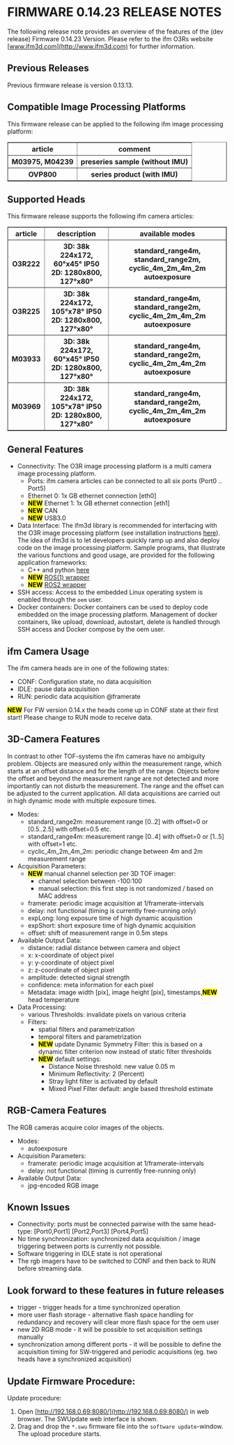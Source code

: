 # FIRMWARE 0.14.23 RELEASE NOTES 
The following release note provides an overview of the features of the (dev release) Firmware 0.14.23 Version.
Please refer to the ifm O3Rs website [www.ifm3d.com](http://www.ifm3d.com) for further information.


## Previous Releases
Previous firmware release is version 0.13.13.


## Compatible Image Processing Platforms
This firmware release can be applied to the following ifm image processing platform:
<table border="1px solid black">
  <tr>
    <th>article</th>
    <th>comment</th>

  </tr>
  <tr>
    <th>M03975, M04239</th>
    <th>preseries sample (without IMU)</th>
  </tr>
  <tr>
    <th>OVP800</th>
    <th>series product (with IMU)</th>
  </tr>
</table>


## Supported Heads
This firmware release supports the following ifm camera articles:
<table border="1px solid black">
  <tr>
    <th>article</th>
    <th>description</th>
    <th>available modes</th>
  </tr>
    <tr>
    <th> O3R222 </th>
    <th> 3D: 38k 224x172, 60°x45° IP50 <br>  2D: 1280x800, 127°x80° </th>
    <th> standard_range4m, standard_range2m, cyclic_4m_2m_4m_2m <br> autoexposure </th>
  </tr>
    <tr>
    <th> O3R225 </th>
    <th> 3D: 38k 224x172, 105°x78° IP50 <br>  2D: 1280x800, 127°x80° </th>
    <th> standard_range4m, standard_range2m, cyclic_4m_2m_4m_2m <br> autoexposure </th>
  </tr>
  <tr>
    <th> M03933 </th>
    <th> 3D: 38k 224x172, 60°x45° IP50 <br>  2D: 1280x800, 127°x80° </th>
    <th> standard_range4m, standard_range2m, cyclic_4m_2m_4m_2m <br> autoexposure </th>
  </tr>
  <tr>
    <th> M03969 </th>
    <th> 3D: 38k 224x172, 105°x78° IP50 <br>  2D: 1280x800, 127°x80° </th>
    <th> standard_range4m, standard_range2m, cyclic_4m_2m_4m_2m <br> autoexposure </th>
  </tr>
</table>


## General Features
* Connectivity:
  The O3R image processing platform is a multi camera image processing platform.
  * Ports: ifm camera articles can be connected to all six ports (Port0 .. Port5)
  * Ethernet 0: 1x GB ethernet connection [eth0]
  * <mark>**NEW**</mark> Ethernet 1: 1x GB ethernet connection [eth1]
  * <mark>**NEW**</mark> CAN
  * <mark>**NEW**</mark> USB3.0
* Data Interface:
  The ifm3d library is recommended for interfacing with the O3R image processing platform (see installation instructions [here](https://ifm3d.com/sphinx-doc/build/html/ifm3d/doc/sphinx/content/installation_instructions/o3r_early_adopter_index.html)).
  The idea of ifm3d is to let developers quickly ramp up and also deploy code on the image processing platform.
  Sample programs, that illustrate the various functions and good usage, are provided for the following application frameworks:
	* C++ and python [here](https://ifm3d.com/sphinx-doc/build/html/ifm3d/doc/sphinx/content/examples/index.html)
	* <mark>**NEW**</mark> [ROS(1) wrapper](https://ifm3d.com/sphinx-doc/build/html/ROS/ifm3d-ros/README.html)
	* <mark>**NEW**</mark> [ROS2 wrapper](https://ifm3d.com/sphinx-doc/build/html/ROS/ifm3d-ros2/README.html)
* SSH access:
  Access to the embedded Linux operating system is enabled through the `oem` user.
* Docker containers:
  Docker containers can be used to deploy code embedded on the image processing platform.
  Management of docker containers, like upload, download, autostart, delete is handled through SSH access and Docker compose by the oem user.


## ifm Camera Usage
The ifm camera heads are in one of the following states:
* CONF: Configuration state, no data acquisition
* IDLE: pause data acquisition
* RUN:  periodic data acquisition @framerate

<mark>**NEW**</mark> For FW version 0.14.x the heads come up in CONF state at their first start! Please change to RUN mode to receive data.


## 3D-Camera Features

In contrast to other TOF-systems the ifm cameras have no ambiguity problem. Objects are measured only within the measurement range, which starts at an offset distance and for the length of the range. Objects before the offset and beyond the measurement range are not detected and more importantly can not disturb the measurement. The range and the offset can be adjusted to the current application.
All data acquisitions are carried out in high dynamic mode with multiple exposure times.
* Modes:
  * standard_range2m: measurement range [0..2] with offset=0 or [0.5..2.5] with offset=0.5 etc.
  * standard_range4m: measurement range [0..4] with offset=0 or [1..5] with offset=1 etc.
  * cyclic_4m_2m_4m_2m: periodic change between 4m and 2m measurement range
* Acquisition Parameters:
  * <mark>**NEW**</mark> manual channel selection per 3D TOF imager:
    + channel selection between -100:100
    + manual selection: this first step is not randomized / based on MAC address
  * framerate: periodic image acquisition at 1/framerate-intervals
  * delay: not functional (timing is currently free-running only)
  * expLong: long exposure time of high dynamic acquisition
  * expShort: short exposure time of high dynamic acquisition
  * offset: shift of measurement range in 0.5m steps
* Available Output Data:
  * distance: radial distance between camera and object
  * x: x-coordinate of object pixel
  * y: y-coordinate of object pixel
  * z: z-coordinate of object pixel
  * amplitude: detected signal strength
  * confidence: meta information for each pixel
  * Metadata: image width [pix], image height [pix], timestamps,<mark>**NEW**</mark>  head temperature
* Data Processing:
  * various Thresholds: invalidate pixels on various criteria
  * Filters:
    * spatial filters and parametrization
    * temporal filters and parametrization
    + <mark>**NEW**</mark> update Dynamic Symmetry Filter: this is based on a dynamic filter criterion now instead of static filter thresholds
    + <mark>**NEW**</mark> default settings:
        + Distance Noise threshold: new value 0.05 m
        + Minimum Reflectivity: 2 (Percent)
        + Stray light filter is activated by default
        + Mixed Pixel Filter default: angle based threshold estimate

## RGB-Camera Features
The RGB cameras acquire color images of the objects.
* Modes:
  * autoexposure
* Acquisition Parameters:
  * framerate: periodic image acquisition at 1/framerate-intervals
  * delay: not functional (timing is currently free-running only)
* Available Output Data:
	* jpg-encoded RGB image


## Known Issues
* Connectivity: ports must be connected pairwise with the same head-type: [Port0,Port1]   [Port2,Port3]   [Port4,Port5]
* No time synchronization: synchronized data acquisition / image triggering between ports is currently not possible.
* Software triggering in IDLE state is not operational
* The rgb imagers have to be switched to CONF and then back to RUN before streaming data.


## Look forward to these features in future releases
* trigger - trigger heads for a time synchronized operation
* more user flash storage -  alternative flash space handling for redundancy and recovery will clear more flash space for the oem user
* new 2D RGB mode - it will be possible to set acquisition settings manually
* synchronization among different ports - it will be possible to define the acquisition timing for SW-triggered and periodic acquisitions (eg. two heads have a synchronized acquisition)

## Update Firmware Procedure:
Update procedure:
1. Open [http://192.168.0.69:8080/](http://192.168.0.69:8080/) in web browser. The SWUpdate web interface is shown.
2. Drag and drop the `*.swu` firmware file into the `software update`-window. The upload procedure starts.
